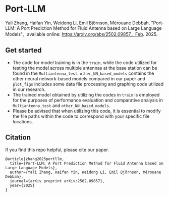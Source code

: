 # Port-LLM
Yali Zhang, Haifan Yin, Weidong Li, Emil Björnson, Mérouane Debbah, "Port-LLM: A Port Prediction Method for Fluid Antenna based on Large Language Models"，available online: https://arxiv.org/abs/2502.09857，Feb. 2025.

## Get started
* The code for model training is in the `train`, while the code utilized for testing the model across multiple antennas at the base station can be found in the `Multiantenna_test`. `other_NN_based_models` contains the other neural network-based models compared in our paper and `plot_figs` includes some data file processing and graphing code utilized in our research.
* The trained model obtained by utilizing the codes in `train` is employed for the purposes of performance evaluation and comparative analysis in `Multiantenna_test` and `other_NN_based_models`.
* Please be advised that when utilizing this code, it is essential to modify the file paths within the code to correspond with your specific file locations.
## Citation
If you find this repo helpful, please cite our paper.
```
@article{zhang2025portllm,
  title={Port-LLM: A Port Prediction Method for Fluid Antenna based on Large Language Models},
  author={Yali Zhang, Haifan Yin, Weidong Li, Emil Björnson, Mérouane Debbah},
  journal={arXiv preprint arXiv:2502.09857},
  year={2025}
}
```
